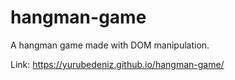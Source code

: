 # hangman-game

A hangman game made with DOM manipulation.

Link:  https://yurubedeniz.github.io/hangman-game/
